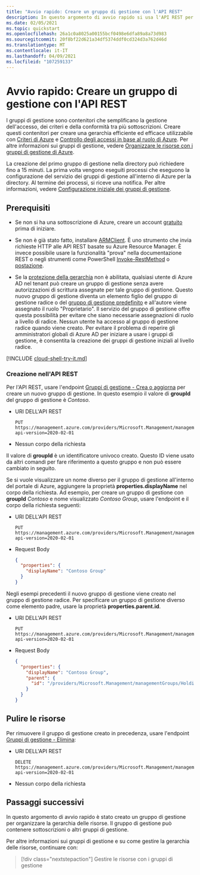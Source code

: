 ```yaml
---
title: "Avvio rapido: Creare un gruppo di gestione con l'API REST"
description: In questo argomento di avvio rapido si usa l'API REST per creare un gruppo di gestione con cui organizzare le risorse in una gerarchia.
ms.date: 02/05/2021
ms.topic: quickstart
ms.openlocfilehash: 26a1c0a8025a00155bcf0498e6dfa89a8a73d983
ms.sourcegitcommit: 20f8bf22d621a34df5374ddf0cd324d3a762d46d
ms.translationtype: MT
ms.contentlocale: it-IT
ms.lasthandoff: 04/09/2021
ms.locfileid: "107259133"
---
```

# <a name="quickstart-create-a-management-group-with-rest-api"></a>Avvio rapido: Creare un gruppo di gestione con l'API REST

I gruppi di gestione sono contenitori che semplificano la gestione dell'accesso, dei criteri e della conformità tra più sottoscrizioni. Creare questi contenitori per creare una gerarchia efficiente ed efficace utilizzabile con [Criteri di Azure](../policy/overview.md) e [Controllo degli accessi in base al ruolo di Azure](../../role-based-access-control/overview.md). Per altre informazioni sui gruppi di gestione, vedere [Organizzare le risorse con i gruppi di gestione di Azure](overview.md).

La creazione del primo gruppo di gestione nella directory può richiedere fino a 15 minuti. La prima volta vengono eseguiti processi che eseguono la configurazione del servizio dei gruppi di gestione all'interno di Azure per la directory. Al termine dei processi, si riceve una notifica. Per altre informazioni, vedere [Configurazione iniziale dei gruppi di gestione](./overview.md#initial-setup-of-management-groups).

## <a name="prerequisites"></a>Prerequisiti

- Se non si ha una sottoscrizione di Azure, creare un account [gratuito](https://azure.microsoft.com/free/) prima di iniziare.

- Se non è già stato fatto, installare [ARMClient](https://github.com/projectkudu/ARMClient). È uno strumento che invia richieste HTTP alle API REST basate su Azure Resource Manager. È invece possibile usare la funzionalità "prova" nella documentazione REST o negli strumenti come PowerShell [Invoke-RestMethod](/powershell/module/microsoft.powershell.utility/invoke-restmethod) o [postazione](https://www.postman.com).

- Se la [protezione della gerarchia](./how-to/protect-resource-hierarchy.md#setting---require-authorization) non è abilitata, qualsiasi utente di Azure AD nel tenant può creare un gruppo di gestione senza avere autorizzazioni di scrittura assegnate per tale gruppo di gestione. Questo nuovo gruppo di gestione diventa un elemento figlio del gruppo di gestione radice o del [gruppo di gestione predefinito](./how-to/protect-resource-hierarchy.md#setting---default-management-group) e all'autore viene assegnato il ruolo "Proprietario". Il servizio del gruppo di gestione offre questa possibilità per evitare che siano necessarie assegnazioni di ruolo a livello di radice. Nessun utente ha accesso al gruppo di gestione radice quando viene creato. Per evitare il problema di reperire gli amministratori globali di Azure AD per iniziare a usare i gruppi di gestione, è consentita la creazione dei gruppi di gestione iniziali al livello radice.

[!INCLUDE [cloud-shell-try-it.md](../../../includes/cloud-shell-try-it.md)]

### <a name="create-in-rest-api"></a>Creazione nell'API REST

Per l'API REST, usare l'endpoint [Gruppi di gestione - Crea o aggiorna](/rest/api/managementgroups/managementgroups/createorupdate) per creare un nuovo gruppo di gestione. In questo esempio il valore di **groupId** del gruppo di gestione è _Contoso_.

- URI DELL'API REST

  ```http
  PUT https://management.azure.com/providers/Microsoft.Management/managementGroups/Contoso?api-version=2020-02-01
  ```

- Nessun corpo della richiesta

Il valore di **groupId** è un identificatore univoco creato. Questo ID viene usato da altri comandi per fare riferimento a questo gruppo e non può essere cambiato in seguito.

Se si vuole visualizzare un nome diverso per il gruppo di gestione all'interno del portale di Azure, aggiungere la proprietà **properties.displayName** nel corpo della richiesta. Ad esempio, per creare un gruppo di gestione con **groupId** _Contoso_ e nome visualizzato _Contoso Group_, usare l'endpoint e il corpo della richiesta seguenti:

- URI DELL'API REST

  ```http
  PUT https://management.azure.com/providers/Microsoft.Management/managementGroups/Contoso?api-version=2020-02-01
  ```

- Request Body

  ```json
  {
    "properties": {
      "displayName": "Contoso Group"
    }
  }
  ```

Negli esempi precedenti il nuovo gruppo di gestione viene creato nel gruppo di gestione radice. Per specificare un gruppo di gestione diverso come elemento padre, usare la proprietà **properties.parent.id**.

- URI DELL'API REST

  ```http
  PUT https://management.azure.com/providers/Microsoft.Management/managementGroups/Contoso?api-version=2020-02-01
  ```

- Request Body

  ```json
  {
    "properties": {
      "displayName": "Contoso Group",
      "parent": {
        "id": "/providers/Microsoft.Management/managementGroups/HoldingGroup"
      }
    }
  }
  ```

## <a name="clean-up-resources"></a>Pulire le risorse

Per rimuovere il gruppo di gestione creato in precedenza, usare l'endpoint [Gruppi di gestione - Elimina](/rest/api/managementgroups/managementgroups/delete):

- URI DELL'API REST

  ```http
  DELETE https://management.azure.com/providers/Microsoft.Management/managementGroups/Contoso?api-version=2020-02-01
  ```

- Nessun corpo della richiesta

## <a name="next-steps"></a>Passaggi successivi

In questo argomento di avvio rapido è stato creato un gruppo di gestione per organizzare la gerarchia delle risorse. Il gruppo di gestione può contenere sottoscrizioni o altri gruppi di gestione.

Per altre informazioni sui gruppi di gestione e su come gestire la gerarchia delle risorse, continuare con:

> [!div class="nextstepaction"]
> Gestire le risorse con i gruppi di gestione
